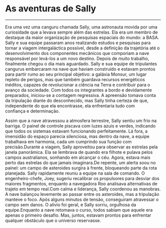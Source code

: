 # As aventuras de Sally

---

Era uma vez uma canguru chamada Sally, uma astronauta movida por uma curiosidade que a levava sempre além das estrelas.
Ela era um membro de destaque da maior organização de pesquisas espaciais do mundo: a BASA. Sally e sua equipe passaram anos realizando estudos e pesquisas para tornar a viagem intergaláctica possível, desde a definição da trajetória até o desenvolvimento dos componentes mecânicos que comporiam a nave responsável por levá-los a um novo destino.
Depois de muito trabalho, finalmente chegou o dia mais aguardado. Sally e sua equipe de tripulantes cangurus embarcaram na nave que haviam construído e estavam prontos para partir rumo ao seu principal objetivo: a galáxia Monsur, um lugar repleto de perigos, mas que também guardava recursos energéticos inéditos, capazes de revolucionar a ciência na Terra e contribuir para o avanço da sociedade.
Com todos os integrantes a bordo e devidamente preparados, iniciou-se a contagem regressiva. A apreensão tomava conta da tripulação diante do desconhecido, mas Sally tinha certeza de que, independente do que ela encontrasse, ela enfrentaria tudo com confiança e determinação.

Assim que a nave atravessou a atmosfera terrestre, Sally sentiu um frio na barriga. O painel de controle piscava com luzes azuis e verdes, indicando que todos os sistemas estavam funcionando perfeitamente. Lá fora, a imensidão do espaço parecia silenciosa, mas dentro da nave, a equipe trabalhava em harmonia, cada um cumprindo sua função com precisão.Durante a viagem, Sally aproveitou para observar as estrelas pela janela panorâmica. Ela se lembrava de quando era filhote e pulava pelos campos australianos, sonhando em alcançar o céu. Agora, estava mais perto das estrelas do que jamais imaginara.De repente, um alerta soou no painel: um campo de asteroides surgira à frente, bloqueando parte da rota planejada. Sally rapidamente reuniu a equipe na sala de comando. O engenheiro-chefe, Joey, sugeriu recalibrar os propulsores para desviar dos maiores fragmentos, enquanto a navegadora Roo analisava alternativas de trajeto em tempo real.Com calma e liderança, Sally coordenou as manobras. A nave balançou levemente ao passar entre os asteroides, mas a tripulação manteve o foco. Após alguns minutos de tensão, conseguiram atravessar o campo sem danos. O alívio foi geral, e Sally sorriu, orgulhosa da equipe.Enquanto a nave retomava o curso, todos sabiam que aquele era apenas o primeiro desafio. Mas, juntos, estavam prontos para enfrentar qualquer obstáculo que o universo reservasse.